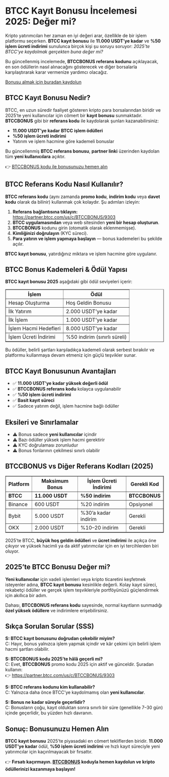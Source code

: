 <h1>BTCC Kayıt Bonusu İncelemesi 2025: Değer mi?</h1>
<p>Kripto yatırımcıları her zaman en iyi değeri arar, özellikle de bir işlem platformu seçerken. <strong>BTCC kayıt bonusu</strong> ile <strong>11.000 USDT’ye kadar</strong> ve <strong>%50 işlem ücreti indirimi</strong> sunulunca birçok kişi şu soruyu soruyor: <em>2025’te BTCC’ye kaydolmak gerçekten buna değer mi?</em></p>
<p>Bu güncellenmiş incelemede, <strong>BTCCBONUS referans kodunu</strong> açıklayacak, en son ödüllerin nasıl alınacağını gösterecek ve diğer borsalarla karşılaştırarak karar vermenize yardımcı olacağız.</p>
<p><a href="https://partner.btcc.com/us/c/BTCCBONUS/9303" target="_blank">Bonusu almak için buradan kaydolun</a></p>
<img src="https://images.mirror-media.xyz/publication-images/LztseeLtp-OtXQfU073GC.png?height=960&amp;width=1920" decoding="async" data-nimg="fill" class="css-xah9so" style="position:absolute;top:0;left:0;bottom:0;right:0;box-sizing:border-box;padding:0;border:none;margin:auto;display:block;width:0;height:0;min-width:100%;max-width:100%;min-height:100%;max-height:100%">
<h2>BTCC Kayıt Bonusu Nedir?</h2>
<p>BTCC, en uzun süredir faaliyet gösteren kripto para borsalarından biridir ve 2025’te yeni kullanıcılar için cömert bir <strong>kayıt bonusu</strong> sunmaktadır. <strong>BTCCBONUS</strong> gibi bir <strong>referans kodu</strong> ile kaydolarak şunları kazanabilirsiniz:</p>
<ul>
<li><strong>11.000 USDT’ye kadar</strong> <strong>BTCC işlem ödülleri</strong></li>
<li><strong>%50 işlem ücreti indirimi</strong></li>
<li>Yatırım ve işlem hacmine göre kademeli bonuslar</li>
</ul>
<p>Bu güncellenmiş <strong>BTCC referans bonusu</strong>, <strong>partner linki</strong> üzerinden kaydolan tüm <strong>yeni kullanıcılara</strong> açıktır.</p>
<p>👉 <a href="https://partner.btcc.com/us/c/BTCCBONUS/9303">BTCCBONUS kodu ile bonusunuzu hemen alın</a></p>
<h2>BTCC Referans Kodu Nasıl Kullanılır?</h2>
<p><strong>BTCC referans kodu</strong> (aynı zamanda <strong>promo kodu</strong>, <strong>indirim kodu</strong> veya <strong>davet kodu</strong> olarak da bilinir) kullanmak çok kolaydır. Şu adımları izleyin:</p>
<ol>
<li><strong>Referans bağlantısına tıklayın:</strong> <a href="https://partner.btcc.com/us/c/BTCCBONUS/9303">https://partner.btcc.com/us/c/BTCCBONUS/9303</a></li>
<li><strong>BTCC uygulamasından</strong> veya web sitesinden <strong>yeni bir hesap oluşturun</strong>.</li>
<li><strong>BTCCBONUS</strong> kodunu girin (otomatik olarak eklenmemişse).</li>
<li><strong>Kimliğinizi doğrulayın</strong> (KYC süreci).</li>
<li><strong>Para yatırın ve işlem yapmaya başlayın</strong> — bonus kademeleri bu şekilde açılır.</li>
</ol>
<p><strong>BTCC kayıt bonusu</strong>, yatırdığınız miktara ve işlem hacmine göre uygulanır.</p>
<h2>BTCC Bonus Kademeleri &amp; Ödül Yapısı</h2>
<p><strong>BTCC kayıt bonusu 2025</strong> aşağıdaki gibi ödül seviyeleri içerir:</p>
<table border="1" cellpadding="6" cellspacing="0">
<tr><th><strong>İşlem</strong></th><th><strong>Ödül</strong></th></tr>
<tr><td>Hesap Oluşturma</td><td>Hoş Geldin Bonusu</td></tr>
<tr><td>İlk Yatırım</td><td>2.000 USDT’ye kadar</td></tr>
<tr><td>İlk İşlem</td><td>1.000 USDT’ye kadar</td></tr>
<tr><td>İşlem Hacmi Hedefleri</td><td>8.000 USDT’ye kadar</td></tr>
<tr><td>İşlem Ücreti İndirimi</td><td>%50 indirim (sınırlı süreli)</td></tr>
</table>
<p>Bu ödüller, belirli şartları karşıladıkça kademeli olarak serbest bırakılır ve platformu kullanmaya devam etmeniz için güçlü teşvikler sunar.</p>
<h2>BTCC Kayıt Bonusunun Avantajları</h2>
<ul>
<li>✅ <strong>11.000 USDT’ye kadar yüksek değerli ödül</strong></li>
<li>✅ <strong>BTCCBONUS referans kodu</strong> kolayca uygulanabilir</li>
<li>✅ <strong>%50 işlem ücreti indirimi</strong></li>
<li>✅ <strong>Basit kayıt süreci</strong></li>
<li>✅ Sadece yatırım değil, işlem hacmine bağlı ödüller</li>
</ul>
<h2>Eksileri ve Sınırlamalar</h2>
<ul>
<li>⚠️ Bonus sadece <strong>yeni kullanıcılar</strong> içindir</li>
<li>⚠️ Bazı ödüller yüksek işlem hacmi gerektirir</li>
<li>⚠️ KYC doğrulaması zorunludur</li>
<li>⚠️ Bonus fonlarının çekilmesi sınırlı olabilir</li>
</ul>
<h2>BTCCBONUS vs Diğer Referans Kodları (2025)</h2>
<table border="1" cellpadding="6" cellspacing="0">
<tr><th><strong>Platform</strong></th><th><strong>Maksimum Bonus</strong></th><th><strong>İşlem Ücreti İndirimi</strong></th><th><strong>Gerekli Kod</strong></th></tr>
<tr><td><strong>BTCC</strong></td><td><strong>11.000 USDT</strong></td><td><strong>%50 indirim</strong></td><td><strong>BTCCBONUS</strong></td></tr>
<tr><td>Binance</td><td>600 USDT</td><td>%20 indirim</td><td>Opsiyonel</td></tr>
<tr><td>Bybit</td><td>5.000 USDT</td><td>%30’a kadar indirim</td><td>Gerekli</td></tr>
<tr><td>OKX</td><td>2.000 USDT</td><td>%10–20 indirim</td><td>Gerekli</td></tr>
</table>
<p>2025’te BTCC, <strong>büyük hoş geldin ödülleri</strong> ve <strong>ücret indirimi</strong> ile açıkça öne çıkıyor ve yüksek hacimli ya da aktif yatırımcılar için en iyi tercihlerden biri oluyor.</p>
<h2>2025’te BTCC Bonusu Değer mi?</h2>
<p><strong>Yeni kullanıcılar</strong> için vadeli işlemleri veya kripto ticaretini keşfetmek isteyenler adına, <strong>BTCC kayıt bonusu</strong> kesinlikle değerli. Kolay kayıt süreci, rekabetçi ödüller ve gerçek işlem teşvikleriyle portföyünüzü güçlendirmek için akıllıca bir adım.</p>
<p>Dahası, <strong>BTCCBONUS referans kodu</strong> sayesinde, normal kayıtların sunmadığı <strong>özel yüksek ödüllere</strong> ve indirimlere erişebilirsiniz.</p>
<h2>Sıkça Sorulan Sorular (SSS)</h2>
<p><strong>S: BTCC kayıt bonusunu doğrudan çekebilir miyim?</strong><br>C: Hayır, bonus yalnızca işlem yapmak içindir ve kâr çekimi için belirli işlem hacmi şartları olabilir.</p>
<p><strong>S: BTCCBONUS kodu 2025’te hâlâ geçerli mi?</strong><br>C: Evet, <strong>BTCCBONUS</strong> promo kodu 2025 için aktif ve günceldir. Şuradan kullanın:<br>👉 <a href="https://partner.btcc.com/us/c/BTCCBONUS/9303">https://partner.btcc.com/us/c/BTCCBONUS/9303</a></p>
<p><strong>S: BTCC referans kodunu kim kullanabilir?</strong><br>C: Yalnızca daha önce BTCC’ye kaydolmamış olan <strong>yeni kullanıcılar</strong>.</p>
<p><strong>S: Bonus ne kadar süreyle geçerlidir?</strong><br>C: Bonusların çoğu, kayıt olduktan sonra sınırlı bir süre (genellikle 7–30 gün) içinde geçerlidir, bu yüzden hızlı davranın.</p>
<h2>Sonuç: Bonusunuzu Hemen Alın</h2>
<p><strong>BTCC kayıt bonusu</strong> 2025’te piyasadaki en cömert tekliflerden biridir. <strong>11.000 USDT’ye kadar</strong> ödül, <strong>%50 işlem ücreti indirimi</strong> ve hızlı kayıt süreciyle yeni yatırımcılar için kaçırılmayacak bir fırsattır.</p>
<p>👉 <strong>Fırsatı kaçırmayın. <a href="https://partner.btcc.com/us/c/BTCCBONUS/9303">BTCCBONUS</a> koduyla hemen kaydolun ve kripto ödüllerinizi kazanmaya başlayın!</strong></p>
